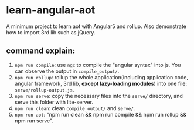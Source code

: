 # learn-angular-aot
A minimum project to learn aot with Angular5 and rollup. Also demonstrate how to import 3rd lib such as jQuery.

## command explain:
1. `npm run compile`: use `ngc` to compile the "angular syntax" into js. You can observe the output in `compile_output/`.
2. `npm run rollup`: rollup the whole application(including application code, angular framework, 3rd lib, **except lazy-loading modules**) into one file: `serve/rollup-output.js`.
3. `npm run serve`: copy the necessary files into the `serve/` directory, and serve this folder with lite-server.
4. `npm run clean`: clean `compile_output/` and `serve/`.
5. `npm run aot`: "npm run clean && npm run compile && npm run rollup && npm run serve".
